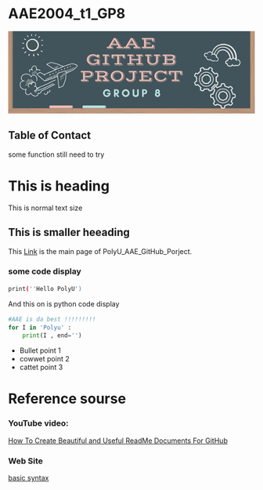# AAE2004_t1_GP8
![Group 8 banner](image/GitHub_Banner.png)
<!--  TABLE OF CONTACT -->
## Table of Contact
some function still need to try 

# This is heading 
This is normal text size
## This is smaller heeading

This [Link](https://github.com/IPNL-POLYU/PolyU_AAE2004_Github_Project/blob/main/readme.md) is the main page of PolyU_AAE_GitHub_Porject.

### some code display
```bash
print(''Hello PolyU')
```

And this on is python code display
```python
#AAE is da best !!!!!!!!!
for I in 'Polyu' :
    print(I , end='')
```
- Bullet point 1
- cowwet point 2
- cattet point 3

# Reference sourse
### YouTube video:
[How To Create Beautiful and Useful ReadMe Documents For GitHub](https://youtu.be/a8CwpGARAsQ)

### Web Site
[basic syntax](https://www.markdownguide.org/basic-syntax)


[def]: image/AAE%20GitHub%20Project.png
